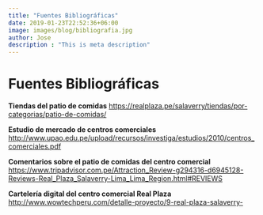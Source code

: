 ```yaml
---
title: "Fuentes Bibliográficas"
date: 2019-01-23T22:52:36+06:00
image: images/blog/bibliografia.jpg
author: Jose
description : "This is meta description"
---
```


# Fuentes Bibliográficas

**Tiendas del patio de comidas**
https://realplaza.pe/salaverry/tiendas/por-categorias/patio-de-comidas/
 
**Estudio de mercado de centros comerciales**
http://www.upao.edu.pe/upload/recursos/investiga/estudios/2010/centros_comerciales.pdf
 
**Comentarios sobre el patio de comidas del centro comercial**
https://www.tripadvisor.com.pe/Attraction_Review-g294316-d6945128-Reviews-Real_Plaza_Salaverry-Lima_Lima_Region.html#REVIEWS 
 
**Cartelería digital del centro comercial Real Plaza**
http://www.wowtechperu.com/detalle-proyecto/9-real-plaza-salaverry-
